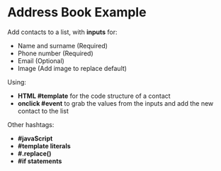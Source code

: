 # Address Book Example
Add contacts to a list, with **inputs** for:
* Name and surname (Required)
* Phone number (Required)
* Email (Optional)
* Image (Add image to replace default)

Using:
* **HTML #template** for the code structure of a contact
* **onclick #event** to grab the values from the inputs and add the new contact to the list

Other hashtags: 
* **#javaScript** 
* **#template literals** 
* **#.replace()**
* **#if statements**